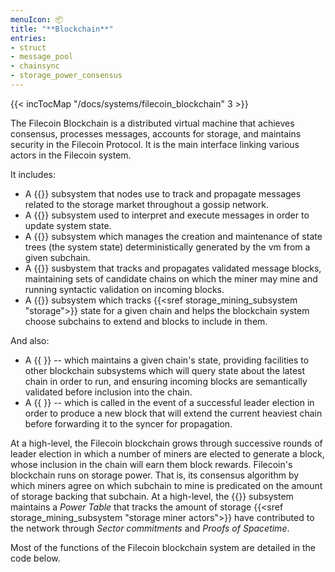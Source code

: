 ```yaml
---
menuIcon: 📦
title: "**Blockchain**"
entries:
- struct
- message_pool
- chainsync
- storage_power_consensus
---
```


{{< incTocMap "/docs/systems/filecoin_blockchain" 3 >}}


The Filecoin Blockchain is a distributed virtual machine that achieves consensus, processes messages, accounts for storage, and maintains security in the Filecoin Protocol. It is the main interface linking various actors in the Filecoin system.

It includes:

- A {{<sref message_pool>}} subsystem that nodes use to track and propagate messages related to the storage market throughout a gossip network.
- A {{<sref sys_vm>}} subsystem used to interpret and execute messages in order to update system state.
- A {{<sref state_tree>}} subsystem which manages the creation and maintenance of state trees (the system state) deterministically generated by the vm from a given subchain.
- A {{<sref chainsync>}} susbystem that tracks and propagates validated message blocks, maintaining sets of candidate chains on which the miner may mine and running syntactic validation on incoming blocks.
- A {{<sref storage_power_consensus>}} subsystem which tracks {{<sref storage_mining_subsystem "storage">}} state for a given chain and helps the blockchain system choose subchains to extend and blocks to include in them.

And also:

- A {{ <sref chain_manager> }} -- which maintains a given chain's state, providing facilities to other blockchain subsystems which will query state about the latest chain in order to run, and ensuring incoming blocks are semantically validated before inclusion into the chain.
- A {{ <sref block_producer> }} -- which is called in the event of a successful leader election in order to produce a new block that will extend the current heaviest chain before forwarding it to the syncer for propagation.

At a high-level, the Filecoin blockchain grows through successive rounds of leader election in which a number of miners are elected to generate a block, whose inclusion in the chain will earn them block rewards. 
Filecoin's blockchain runs on storage power. That is, its consensus algorithm by which miners agree on which subchain to mine is predicated on the amount of storage backing that subchain. At a high-level, the {{<sref storage_power_consensus>}} subsystem maintains a _Power Table_ that tracks the amount of storage {{<sref storage_mining_subsystem "storage miner actors">}} have contributed to the network through _Sector commitments_ and _Proofs of Spacetime_.

Most of the functions of the Filecoin blockchain system are detailed in the code below.